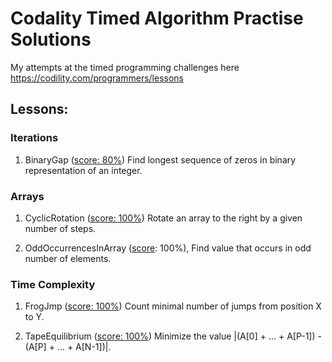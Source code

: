 # Codality Timed Algorithm Practise Solutions

My attempts at the timed programming challenges here https://codility.com/programmers/lessons

## Lessons:
### Iterations

1. BinaryGap ([score: 80%](https://codility.com/demo/results/trainingBWEAMQ-83G/))
Find longest sequence of zeros in binary representation of an integer.

### Arrays

1. CyclicRotation ([score: 100%](https://codility.com/demo/results/trainingGBGCAQ-UTA/))
Rotate an array to the right by a given number of steps.

2. OddOccurrencesInArray ([score](https://codility.com/demo/results/trainingZA7327-UGD/): 100%), 
Find value that occurs in odd number of elements.

### Time Complexity

1. FrogJmp ([score: 100%](https://codility.com/demo/results/trainingAHFH4B-NAM/))
Count minimal number of jumps from position X to Y.

2. TapeEquilibrium ([score: 100%](https://codility.com/demo/results/trainingV9ZB2W-GC6/#task-0))
Minimize the value |(A[0] + ... + A[P-1]) - (A[P] + ... + A[N-1])|.
